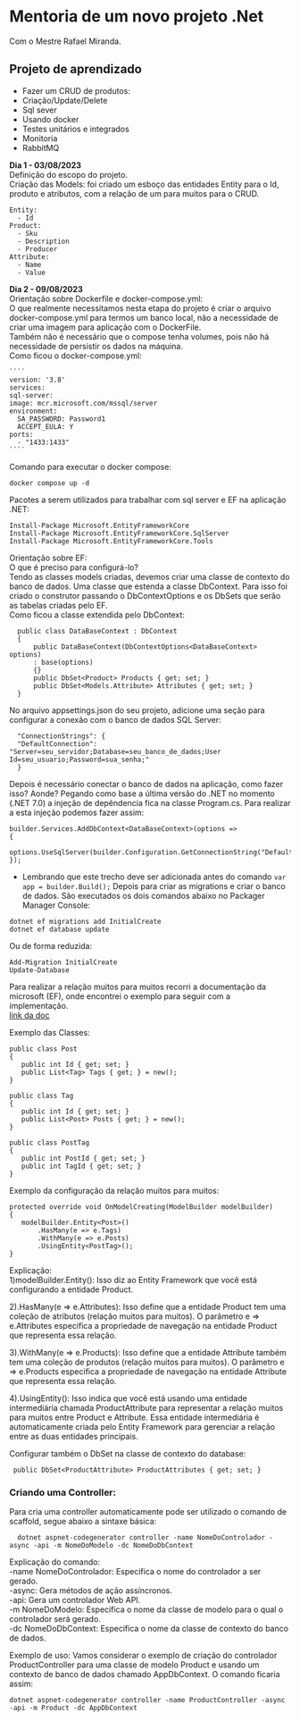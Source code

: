 # Mentoria de um novo projeto .Net  
Com o Mestre Rafael Miranda.  

## Projeto de aprendizado  
- Fazer um CRUD de produtos:  
- Criação/Update/Delete  
- Sql sever  
- Usando docker  
- Testes unitários e integrados  
- Monitoria  
- RabbitMQ  

**Dia 1 - 03/08/2023**  
  Definição do escopo do projeto.  
  Criação das Models: foi criado um esboço das entidades Entity para o Id, produto e atributos, com a relação de um para muitos para o CRUD.   
  ````
  Entity:  
    - Id  
  Product:  
    - Sku  
    - Description  
    - Producer  
  Attribute:  
    - Name  
    - Value
   ````  

**Dia 2 - 09/08/2023**  
  Orientação sobre Dockerfile e docker-compose.yml:  
  O que realmente necessitamos nesta etapa do projeto é criar o arquivo docker-compose.yml para termos um banco local, não a necessidade de criar uma imagem para aplicação com o DockerFile.  
  Também não é necessário que o compose tenha volumes, pois não há necessidade de persistir os dados na máquina.  
  Como ficou o docker-compose.yml:  
    
    ````
    version: '3.8'  
    services:  
    sql-server:  
    image: mcr.microsoft.com/mssql/server  
    environment:  
      SA_PASSWORD: Password1  
      ACCEPT_EULA: Y  
    ports:  
      - "1433:1433" 
    ````  
  Comando para executar o docker compose:  
  ````  
  docker compose up -d
  ````
  Pacotes a serem utilizados para trabalhar com sql server e EF na aplicação .NET:  
  ````
  Install-Package Microsoft.EntityFrameworkCore
  Install-Package Microsoft.EntityFrameworkCore.SqlServer
  Install-Package Microsoft.EntityFrameworkCore.Tools
  ````
  
  Orientação sobre EF:  
  O que é preciso para configurá-lo?  
  Tendo as classes models criadas, devemos criar uma classe de contexto do banco de dados. Uma classe que estenda a classe DbContext. Para isso foi criado o construtor passando o 
  DbContextOptions e os DbSets que serão as tabelas criadas pelo EF.  
  Como ficou a classe extendida pelo DbContext:  
    
  ````
    public class DataBaseContext : DbContext  
    {
        public DataBaseContext(DbContextOptions<DataBaseContext> options)  
        : base(options)  
        {}  
        public DbSet<Product> Products { get; set; }  
        public DbSet<Models.Attribute> Attributes { get; set; }  
    }  
  ````
  No arquivo appsettings.json do seu projeto, adicione uma seção para configurar a conexão com o banco de dados SQL Server:  
  ````
    "ConnectionStrings": {
    "DefaultConnection": "Server=seu_servidor;Database=seu_banco_de_dados;User Id=seu_usuario;Password=sua_senha;"
    }
  ````
  Depois é necessário conectar o banco de dados na aplicação, como fazer isso? Aonde?
  Pegando como base a última versão do .NET no momento (.NET 7.0) a injeção de depêndencia fica na classe Program.cs.
  Para realizar a esta injeção podemos fazer assim:  
   ````
   builder.Services.AddDbContext<DataBaseContext>(options =>
   {
      options.UseSqlServer(builder.Configuration.GetConnectionString("DefaultConnection"));
   });
   ````
   * Lembrando que este trecho deve ser adicionada antes do comando ``var app = builder.Build();`` 
  Depois para criar as migrations e criar o banco de dados. São executados os dois comandos abaixo no Packager Manager Console:  
   ````
   dotnet ef migrations add InitialCreate
   dotnet ef database update
   ````
   Ou de forma reduzida:  
   ````
   Add-Migration InitialCreate
   Update-Database
   ````
  Para realizar a relação muitos para muitos recorri a documentação da microsoft (EF), onde encontrei o exemplo para seguir com a implementação.  
  [link da doc](https://learn.microsoft.com/pt-br/ef/core/modeling/relationships/many-to-many)

  Exemplo das Classes:    
   ````
   public class Post
   {
      public int Id { get; set; }
      public List<Tag> Tags { get; } = new();
   }

   public class Tag
   {
      public int Id { get; set; }
      public List<Post> Posts { get; } = new();
   }

   public class PostTag
   {
      public int PostId { get; set; }
      public int TagId { get; set; }
   }
   ````
  Exemplo da configuração da relação muitos para muitos:  
   ````
   protected override void OnModelCreating(ModelBuilder modelBuilder)
   {
      modelBuilder.Entity<Post>()
          .HasMany(e => e.Tags)
          .WithMany(e => e.Posts)
          .UsingEntity<PostTag>();
   }
   ````
  Explicação:  
  1)modelBuilder.Entity<Product>(): Isso diz ao Entity Framework que você está configurando a entidade Product.  

  2).HasMany(e => e.Attributes): Isso define que a entidade Product tem uma coleção de atributos (relação muitos para muitos). O parâmetro e => e.Attributes especifica a propriedade de navegação na entidade Product que representa essa relação.  

  3).WithMany(e => e.Products): Isso define que a entidade Attribute também tem uma coleção de produtos (relação muitos para muitos). O parâmetro e => e.Products especifica a propriedade de navegação na entidade Attribute que representa essa relação.  

  4).UsingEntity<ProductAttribute>(): Isso indica que você está usando uma entidade intermediária chamada ProductAttribute para representar a relação muitos para muitos entre Product e Attribute. Essa entidade intermediária é automaticamente criada pelo Entity Framework para gerenciar a relação entre as duas entidades principais.  

  Configurar também o DbSet na classe de contexto do database:  
   ````
    public DbSet<ProductAttribute> ProductAttributes { get; set; }
   ````

### Criando uma Controller:  
  Para cria uma controller automaticamente pode ser utilizado o comando de scaffold, segue abaixo a sintaxe básica:  
  ````
    dotnet aspnet-codegenerator controller -name NomeDoControlador -async -api -m NomeDoModelo -dc NomeDoDbContext
  ````
  Explicação do comando:   
  -name NomeDoControlador: Especifica o nome do controlador a ser gerado.  
  -async: Gera métodos de ação assíncronos.  
  -api: Gera um controlador Web API.  
  -m NomeDoModelo: Especifica o nome da classe de modelo para o qual o controlador será gerado.  
  -dc NomeDoDbContext: Especifica o nome da classe de contexto do banco de dados.  

  Exemplo de uso: 
  Vamos considerar o exemplo de criação do controlador ProductController para uma classe de modelo Product e usando um contexto de banco de dados chamado AppDbContext. O comando ficaria assim:  
  ````
  dotnet aspnet-codegenerator controller -name ProductController -async -api -m Product -dc AppDbContext
  ````

 
